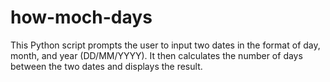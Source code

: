 # how-moch-days
This Python script prompts the user to input two dates in the format of day, month, and year (DD/MM/YYYY). It then calculates the number of days between the two dates and displays the result.
